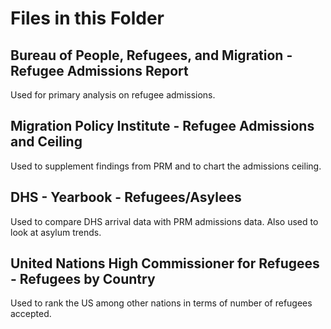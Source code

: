 # Files in this Folder

## Bureau of People, Refugees, and Migration - Refugee Admissions Report

Used for primary analysis on refugee admissions.

## Migration Policy Institute - Refugee Admissions and Ceiling 

Used to supplement findings from PRM and to chart the admissions ceiling.

## DHS - Yearbook - Refugees/Asylees

Used to compare DHS arrival data with PRM admissions data. Also used to look at asylum trends.

## United Nations High Commissioner for Refugees - Refugees by Country

Used to rank the US among other nations in terms of number of refugees accepted.
